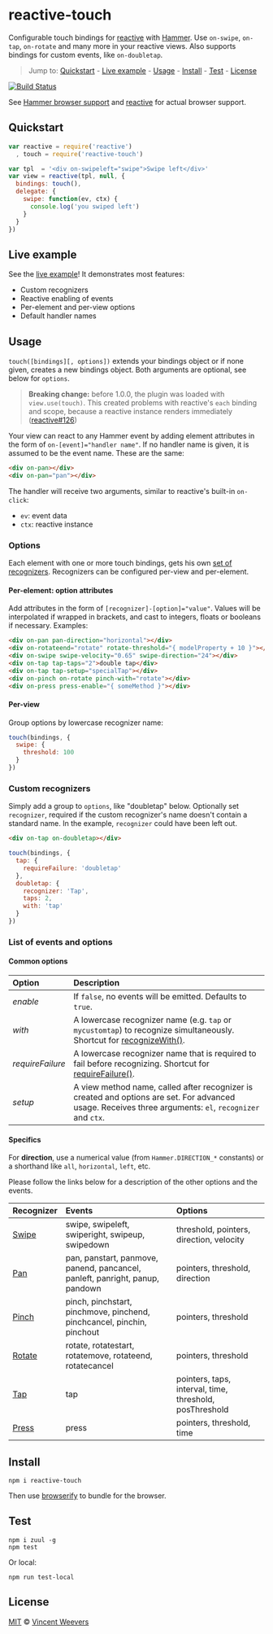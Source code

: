# reactive-touch

Configurable touch bindings for [reactive](https://github.com/component/reactive) with [Hammer](https://hammerjs.github.io/). Use `on-swipe`, `on-tap`, `on-rotate` and many more in your reactive views. Also supports bindings for custom events, like `on-doubletap`.

> Jump to: [Quickstart](#quickstart) - [Live example](#live-example) - [Usage](#usage) - [Install](#install) - [Test](#test) - [License](#license)

[![Build Status](https://saucelabs.com/browser-matrix/reactive-touch-sauce.svg)](https://travis-ci.org/vweevers/reactive-touch)

See [Hammer browser support](https://hammerjs.github.io/browser-support.html) and [reactive](https://github.com/component/reactive) for actual browser support.

## Quickstart

```js
var reactive = require('reactive')
  , touch = require('reactive-touch')

var tpl  = '<div on-swipeleft="swipe">Swipe left</div>'
var view = reactive(tpl, null, {
  bindings: touch(),
  delegate: {
    swipe: function(ev, ctx) {
      console.log('you swiped left')
    }
  }
})
```

## Live example

See the [live example](http://todo)! It demonstrates most features:

- Custom recognizers
- Reactive enabling of events
- Per-element and per-view options
- Default handler names

## Usage

`touch([bindings][, options])` extends your bindings object or if none given, creates a new bindings object. Both arguments are optional, see below for `options`.

>**Breaking change:** before 1.0.0, the plugin was loaded with `view.use(touch)`. This created problems with reactive's `each` binding and scope, because a reactive instance renders immediately ([reactive#126](https://github.com/component/reactive/issues/126))

Your view can react to any Hammer event by adding element attributes in the form of `on-[event]="handler name"`. If no handler name is given, it is assumed to be the event name. These are the same:

```html
<div on-pan></div>
<div on-pan="pan"></div>
```

The handler will receive two arguments, similar to reactive's built-in `on-click`:

- `ev`: event data
- `ctx`: reactive instance

### Options

Each element with one or more touch bindings, gets his own [set of recognizers](https://hammerjs.github.io/getting-started.html#more-control). Recognizers can be configured per-view and per-element.

#### Per-element: option attributes

Add attributes in the form of `[recognizer]-[option]="value"`. Values will be interpolated if wrapped in brackets, and cast to integers, floats or booleans if necessary. Examples:

```html
<div on-pan pan-direction="horizontal"></div>
<div on-rotateend="rotate" rotate-threshold="{ modelProperty + 10 }"></div>
<div on-swipe swipe-velocity="0.65" swipe-direction="24"></div>
<div on-tap tap-taps="2">double tap</div>
<div on-tap tap-setup="specialTap"></div>
<div on-pinch on-rotate pinch-with="rotate"></div>
<div on-press press-enable="{ someMethod }"></div>
```

#### Per-view 

Group options by lowercase recognizer name:

```js
touch(bindings, {
  swipe: {
    threshold: 100
  }
})
```

### Custom recognizers

Simply add a group to `options`, like "doubletap" below. Optionally set `recognizer`, required if the custom recognizer's name doesn't contain a standard name. In the example, `recognizer` could have been left out.

```html
<div on-tap on-doubletap></div>
```

```js
touch(bindings, {
  tap: {
    requireFailure: 'doubletap'
  },
  doubletap: {
    recognizer: 'Tap',
    taps: 2,
    with: 'tap'
  }
})
```

### List of events and options

#### Common options

| Option           | Description
|:-----------------|:--------------
| *enable*         | If `false`, no events will be emitted. Defaults to `true`.
| *with*           | A lowercase recognizer name (e.g. `tap` or `mycustomtap`) to recognize simultaneously. Shortcut for [recognizeWith()](http://hammerjs.github.io/recognize-with/).
| *requireFailure* | A lowercase recognizer name that is required to fail before recognizing. Shortcut for [requireFailure()](http://hammerjs.github.io/require-failure/).
| *setup*          | A view method name, called after recognizer is created and options are set. For advanced usage. Receives three arguments: `el`, `recognizer` and `ctx`.

#### Specifics

For **direction**, use a numerical value (from `Hammer.DIRECTION_*` constants) or a shorthand like `all`, `horizontal`, `left`, etc.

Please follow the links below for a description of the other options and the events.

| Recognizer | Events   | Options  
|:-----------|:---------|:------------------
| [Swipe](https://hammerjs.github.io/recognizer-swipe/) | swipe, swipeleft, swiperight, swipeup, swipedown | threshold, pointers, direction, velocity
| [Pan](https://hammerjs.github.io/recognizer-pan/) | pan, panstart, panmove, panend, pancancel, panleft, panright, panup, pandown | pointers, threshold, direction
| [Pinch](https://hammerjs.github.io/recognizer-pinch/) | pinch, pinchstart, pinchmove, pinchend, pinchcancel, pinchin, pinchout | pointers, threshold
| [Rotate](https://hammerjs.github.io/recognizer-rotate/) | rotate, rotatestart, rotatemove, rotateend, rotatecancel | pointers, threshold
| [Tap](https://hammerjs.github.io/recognizer-tap/) | tap | pointers, taps, interval, time, threshold, posThreshold
| [Press](https://hammerjs.github.io/recognizer-press/) | press | pointers, threshold, time

## Install

    npm i reactive-touch

Then use [browserify](http://browserify.org/) to bundle for the browser.

## Test

    npm i zuul -g
    npm test

Or local:

    npm run test-local

## License

[MIT](http://opensource.org/licenses/MIT) © [Vincent Weevers](http://vincentweevers.nl)
